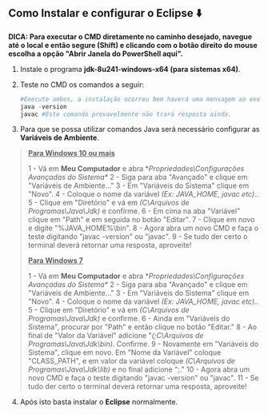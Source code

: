 ## Como Instalar e configurar o Eclipse :arrow_down:

**DICA: Para executar o CMD diretamente no caminho desejado, navegue até o local e então segure (Shift) e clicando com o botão direito do mouse escolha a opção "Abrir Janela do PowerShell aqui".**

1. Instale o programa **jdk-8u241-windows-x64 (para sistemas x64)**.

2. Teste no CMD os comandos a seguir:

   ```powershell
   #Execute ambos, a instalação ocorreu bem haverá uma mensagem ao executar o primeiro.
   java -version
   javac #Este comando provavelmente não trará resposta ainda.
   ```

3. Para que se possa utilizar comandos Java será necessário configurar as **Variáveis de Ambiente**.

> **<u>Para Windows 10 ou mais</u>**
>
> 1 - Vá em **Meu Computador** e abra **Propriedades\Configurações Avançadas do Sistema\**
> 2 - Siga para aba "Avançado" e clique em "Variáveis de Ambiente..."
> 3 - Em "Variáveis do Sistema" clique em "Novo".
> 4 - Coloque o nome da variável *(Ex: JAVA_HOME, javac etc)*..
> 5 - Clique em "Diretório" e vá em *(C\Arquivos de Programas\Java\Jdk)* e confirme.
> 6 - Em cima na aba "Variável" clique em "Path" e em seguida no botão "Editar".
> 7 - Clique em novo e digite "%JAVA_HOME%\bin".
> 8 - Agora abra um novo CMD e faça o teste digitando "javac -version" ou "javac".
> 9 - Se tudo der certo o terminal deverá retornar uma resposta, aproveite!
>
> **<u>Para Windows 7</u>**
>
> 1 - Vá em **Meu Computador** e abra **Propriedades\Configurações Avançadas do Sistema\**
> 2 - Siga para aba "Avançado" e clique em "Variáveis de Ambiente..."
> 3 - Em "Variáveis do Sistema" clique em "Novo".
> 4 - Coloque o nome da variável *(Ex: JAVA_HOME, javac etc)*..
> 5 - Clique em "Diretório" e vá em *(C\Arquivos de Programas\Java\Jdk)* e confirme.
> 6 - Ainda em "Variáveis do Sistema", procurar por "Path" e então clique no botão "Editar."
> 8 - Ao final de "Valor da Variável" adicione "*(\;C\Arquivos de Programas\Java\Jdk\bin)*. Confirme.
> 9 - Novamente em "Variáveis do Sistema", clique em novo. Em "Nome da Variável" coloque "CLASS_PATH", e em valor da variável coloque *(C\Arquivos de Programas\Java\Jdk\lib)* e no final adicione ";."
> 10 - Agora abra um novo CMD e faça o teste digitando "javac -version" ou "javac".
> 11 - Se tudo der certo o terminal deverá retornar uma resposta, aproveite!

4. Após isto basta instalar o **Eclipse** normalmente.